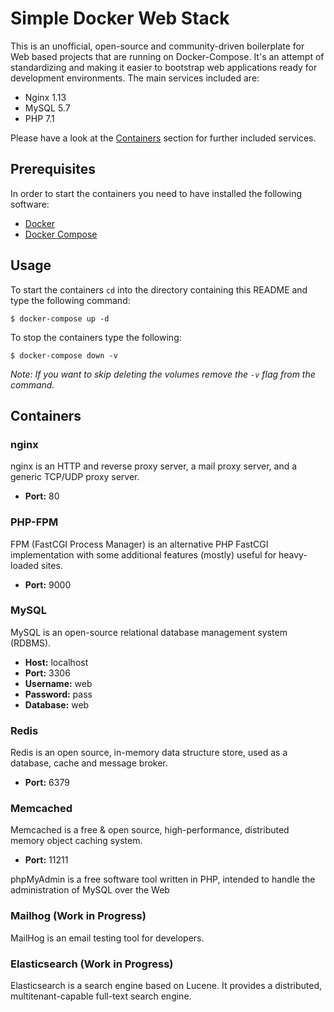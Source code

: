 # Simple Docker Web Stack

This is an unofficial, open-source and community-driven boilerplate for Web
based projects that are running on Docker-Compose. It's an attempt of
standardizing and making it easier to bootstrap web applications ready for
development environments. The main services included are:

- Nginx 1.13
- MySQL 5.7
- PHP 7.1

Please have a look at the [Containers](#Containers) section for further
included services.

## Prerequisites

In order to start the containers you need to have installed the following
software:

- [Docker](https://docs.docker.com/engine/installation/)
- [Docker Compose](https://docs.docker.com/compose/install/)

## Usage

To start the containers `cd` into the directory containing this README and
type the following command:

```shell
$ docker-compose up -d
```

To stop the containers type the following:

```shell
$ docker-compose down -v
```

*Note: If you want to skip deleting the volumes remove the `-v` flag from
the command.*

## Containers

### nginx

nginx is an HTTP and reverse proxy server, a mail proxy server, and a generic
TCP/UDP proxy server.

- **Port:** 80

### PHP-FPM

FPM (FastCGI Process Manager) is an alternative PHP FastCGI implementation
with some additional features (mostly) useful for heavy-loaded sites.

- **Port:** 9000

### MySQL

MySQL is an open-source relational database management system (RDBMS).

- **Host:** localhost
- **Port:** 3306
- **Username:** web
- **Password:** pass
- **Database:** web

### Redis

Redis is an open source, in-memory data structure store, used as a database,
cache and message broker.

- **Port:** 6379

### Memcached

Memcached is a free & open source, high-performance, distributed memory object caching system.

- **Port:** 11211

phpMyAdmin is a free software tool written in PHP, intended to handle the
administration of MySQL over the Web

### Mailhog (Work in Progress)

MailHog is an email testing tool for developers.

### Elasticsearch (Work in Progress)

Elasticsearch is a search engine based on Lucene. It provides a distributed,
multitenant-capable full-text search engine.
